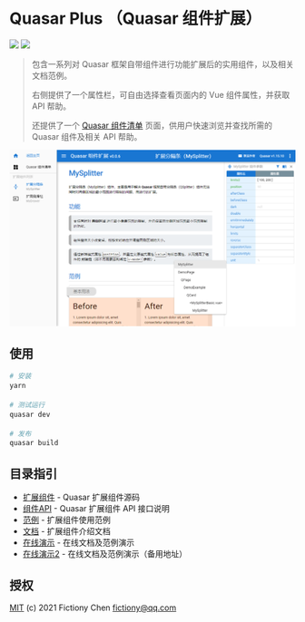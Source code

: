 # Quasar Plus （Quasar 组件扩展）

![](https://img.shields.io/badge/quasar--plus-0.0.6-orange) ![](https://img.shields.io/npm/v/quasar.svg?label=quasar)

> 包含一系列对 Quasar 框架自带组件进行功能扩展后的实用组件，以及相关文档范例。
>
> 右侧提供了一个属性栏，可自由选择查看页面内的 Vue 组件属性，并获取 API 帮助。
>
> 还提供了一个 [Quasar 组件清单](https://fictiony.github.io/quasar-plus/#/QuasarComponents) 页面，供用户快速浏览并查找所需的 Quasar 组件及相关 API 帮助。

![](./preview.png)

## 使用

```bash
# 安装
yarn

# 测试运行
quasar dev

# 发布
quasar build
```

## 目录指引

* [扩展组件](src/components/plus) - Quasar 扩展组件源码
* [组件API](src/components/api) - Quasar 扩展组件 API 接口说明
* [范例](src/examples) - 扩展组件使用范例
* [文档](src/pages/doc) - 扩展组件介绍文档
* [在线演示](https://fictiony.github.io/quasar-plus) - 在线文档及范例演示
* [在线演示2](http://quasarplus.o666o.com:88) - 在线文档及范例演示（备用地址）

## 授权

[MIT](http://en.wikipedia.org/wiki/MIT_License) (c) 2021 Fictiony Chen <fictiony@qq.com>
